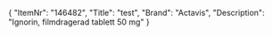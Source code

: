 {
  "ItemNr": "146482",
  "Title": "test",
  "Brand": "Actavis",
  "Description": "Ignorin, filmdragerad tablett 50 mg"
}